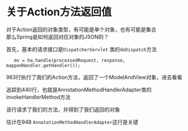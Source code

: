 # 关于Action方法返回值
对于Action返回的对象类型，有可能是单个对象，也有可能是集合  
那么Spring是如何返回对应对象的JSON的？

首先，基本的请求接口是`DispatcherServlet` 类的`doDispatch`方法

`	mv = ha.handle(processedRequest, response, mappedHandler.getHandler());`

963行执行了我们的Action方法，返回了一个ModelAndView对象，进去看看

追踪到440行，也就是AnnotationMethodHandlerAdapter类的invokeHandlerMethod方法

该行请求了我们的方法，并得到了我们返回的对象



估计在948  `AnnotationMethodHandlerAdapter`这行是关键